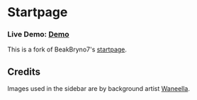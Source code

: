 Startpage
========

### Live Demo: <a href="http://Maniacsan.github.io/startpage/">Demo</a>

This is a fork of BeakBryno7's [startpage](https://github.com/BeakBryno7/startpage).

## Credits
Images used in the sidebar are by background artist [Waneella](https://twitter.com/waneella_).
